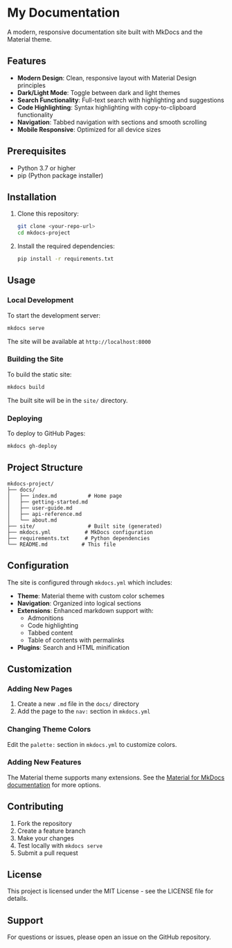 # My Documentation

A modern, responsive documentation site built with MkDocs and the Material theme.

## Features

- **Modern Design**: Clean, responsive layout with Material Design principles
- **Dark/Light Mode**: Toggle between dark and light themes
- **Search Functionality**: Full-text search with highlighting and suggestions
- **Code Highlighting**: Syntax highlighting with copy-to-clipboard functionality
- **Navigation**: Tabbed navigation with sections and smooth scrolling
- **Mobile Responsive**: Optimized for all device sizes

## Prerequisites

- Python 3.7 or higher
- pip (Python package installer)

## Installation

1. Clone this repository:
   ```bash
   git clone <your-repo-url>
   cd mkdocs-project
   ```

2. Install the required dependencies:
   ```bash
   pip install -r requirements.txt
   ```

## Usage

### Local Development

To start the development server:
```bash
mkdocs serve
```

The site will be available at `http://localhost:8000`

### Building the Site

To build the static site:
```bash
mkdocs build
```

The built site will be in the `site/` directory.

### Deploying

To deploy to GitHub Pages:
```bash
mkdocs gh-deploy
```

## Project Structure

```
mkdocs-project/
├── docs/
│   ├── index.md          # Home page
│   ├── getting-started.md
│   ├── user-guide.md
│   ├── api-reference.md
│   └── about.md
├── site/                 # Built site (generated)
├── mkdocs.yml           # MkDocs configuration
├── requirements.txt     # Python dependencies
└── README.md           # This file
```

## Configuration

The site is configured through `mkdocs.yml` which includes:

- **Theme**: Material theme with custom color schemes
- **Navigation**: Organized into logical sections
- **Extensions**: Enhanced markdown support with:
  - Admonitions
  - Code highlighting
  - Tabbed content
  - Table of contents with permalinks
- **Plugins**: Search and HTML minification

## Customization

### Adding New Pages

1. Create a new `.md` file in the `docs/` directory
2. Add the page to the `nav:` section in `mkdocs.yml`

### Changing Theme Colors

Edit the `palette:` section in `mkdocs.yml` to customize colors.

### Adding New Features

The Material theme supports many extensions. See the [Material for MkDocs documentation](https://squidfunk.github.io/mkdocs-material/) for more options.

## Contributing

1. Fork the repository
2. Create a feature branch
3. Make your changes
4. Test locally with `mkdocs serve`
5. Submit a pull request

## License

This project is licensed under the MIT License - see the LICENSE file for details.

## Support

For questions or issues, please open an issue on the GitHub repository.
